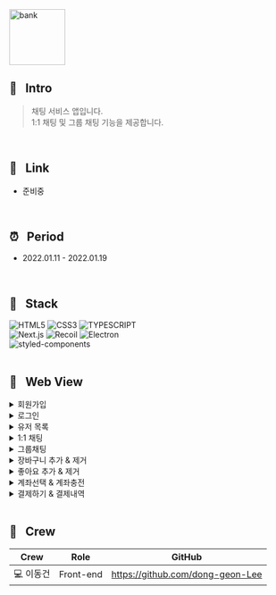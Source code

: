 <img width="100" height="100" alt="bank" src="https://user-images.githubusercontent.com/69576865/213332353-1ef2b707-b862-4d18-b4a4-7c9102afaaa1.png">

## :mag_right: &nbsp; Intro
> 채팅 서비스 앱입니다.  
1:1 채팅 및 그룹 채팅 기능을 제공합니다. 
<br/>

## :link: &nbsp; Link
- 준비중
<br/>  

## :alarm_clock: &nbsp; Period
 - 2022.01.11 - 2022.01.19
<br/>

## :seedling: &nbsp; Stack  
![HTML5](https://img.shields.io/badge/HTML5-E34F26?style=for-the-badge&logo=HTML5&logoColor=fff)
![CSS3](https://img.shields.io/badge/CSS3-1572B6?style=for-the-badge&logo=CSS3&logoColor=fff)
![TYPESCRIPT](https://img.shields.io/badge/TypeScript-212121?style=for-the-badge&logo=TypeScript&logoColor=0A9EDC)  
![Next.js](https://img.shields.io/badge/Next.js-000000?style=for-the-badge&logo=Next.js)
![Recoil](https://img.shields.io/badge/Recoil-00A4DC?style=for-the-badge&logo=Relay&logoColor=fff)
![Electron](https://img.shields.io/badge/Electron-47848F?style=for-the-badge&logo=Electron&logoColor=fff)       
![styled-components](https://img.shields.io/badge/styled--Components-DB7093?style=for-the-badge&logo=styled-components&logoColor=fff)
<br/>
<br/>

## :eyes: &nbsp; Web View
<details>
<summary>회원가입</summary>  
<div markdown="1">
</div>
<img width="600" alt=""
 src="https://user-images.githubusercontent.com/69576865/210474883-9b735544-85bf-4190-abad-51919e84e8f7.gif">
</details>

<details>
<summary>로그인</summary>  
<div markdown="1">
</div>
<img width="600" alt=""
 src="https://user-images.githubusercontent.com/69576865/210475491-6168a7be-0b52-426c-b5c8-2b0c9eed2aee.gif">
</details>

<details>
<summary>유저 목록</summary>  
<div markdown="1">
</div>
<img width="600" alt=""
 src="https://user-images.githubusercontent.com/69576865/210476028-1a503393-0995-4926-b4ed-7990d0c1bc85.gif">
</details>

<details>
<summary>1:1 채팅</summary>  
<div markdown="1">
</div>
<img width="600" alt=""
 src="https://user-images.githubusercontent.com/69576865/210476579-b71da3ba-9672-4e36-bf4c-c8b188a58d4e.gif">
</details>

<details>
<summary>그룹채팅</summary>  
<div markdown="1">
</div>
<img width="600" alt=""
 src="https://user-images.githubusercontent.com/69576865/210476905-0ada2d37-9d52-494a-a395-c747d64f976f.gif">
</details>

<details>
<summary>장바구니 추가 & 제거</summary>  
<div markdown="1">
</div>
<img width="600" alt=""
 src="https://user-images.githubusercontent.com/69576865/210477930-4806f877-7a8d-4255-8ec5-a69c6d56226b.gif">
</details>

<details>
<summary>좋아요 추가 & 제거</summary>  
<div markdown="1">
</div>
<img width="600" alt=""
 src="https://user-images.githubusercontent.com/69576865/210478290-702bf118-b811-4150-b3dd-7de26acd9be4.gif">
</details>

<details>
<summary>계좌선택 & 계좌충전</summary>  
<div markdown="1">
</div>
<img width="600" alt=""
 src="https://user-images.githubusercontent.com/69576865/210479541-2abc4fdf-0a56-4740-a286-f56cb903b6f7.gif">
</details> 

<details>
<summary>결제하기 & 결제내역</summary>  
<div markdown="1">
</div>
<img width="600" alt=""
 src="https://user-images.githubusercontent.com/69576865/210479874-093b094a-6929-4c53-b0e3-2c9222212162.gif">
</details> 
</br>

## :bust_in_silhouette: &nbsp; Crew
Crew | Role | GitHub
----- | ----- | -----
💻 이동건 | Front-end | https://github.com/dong-geon-Lee
<br/>
